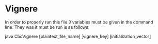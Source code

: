 # Vignere
In order to properly run this file 3 variables must be given in the command line. They was it must be run is as follows:

java CbcVignere [plaintext_file_name] [vignere_key] [initialization_vector]
